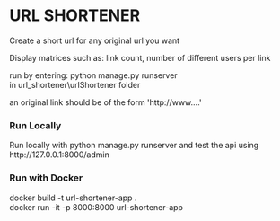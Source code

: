 <h1>URL SHORTENER</h1>
<p>Create a short url for any original url you want</p>
<p>Display matrices such as: link count, number of different users per link</p>
<p>run by entering: python manage.py runserver <br>in url_shortener\urlShortener folder</p>
<p>an original link should be of the form 'http://www....'</p>
<h3>Run Locally</h3>
<p>Run locally with python manage.py runserver and test the api using  http://127.0.0.1:8000/admin</p>
<h3>Run with Docker</h3>
docker build -t url-shortener-app .
<br>
docker run -it -p 8000:8000 url-shortener-app</l1>
